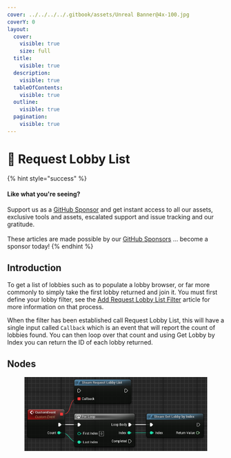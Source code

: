 ```yaml
---
cover: ../../../../.gitbook/assets/Unreal Banner@4x-100.jpg
coverY: 0
layout:
  cover:
    visible: true
    size: full
  title:
    visible: true
  description:
    visible: true
  tableOfContents:
    visible: true
  outline:
    visible: true
  pagination:
    visible: true
---
```


# 🔵 Request Lobby List

{% hint style="success" %}
#### Like what you're seeing?

Support us as a [GitHub Sponsor](../../../../become-a-sponsor/) and get instant access to all our assets, exclusive tools and assets, escalated support and issue tracking and our gratitude.\
\
These articles are made possible by our [GitHub Sponsors](../../../../become-a-sponsor/) ... become a sponsor today!
{% endhint %}

## Introduction

To get a list of lobbies such as to populate a lobby browser, or far more commonly to simply take the first lobby returned and join it. You must first define your lobby filter, see the [Add Request Lobby List Filter](add-request-lobby-list-filter.md) article for more information on that process.&#x20;

When the filter has been established call Request Lobby List, this will have a single input called `Callback` which is an event that will report the count of lobbies found. You can then loop over that count and using Get Lobby by Index you can return the ID of each lobby returned.

## Nodes

<figure><img src="../../../../.gitbook/assets/image (14) (1).png" alt=""><figcaption></figcaption></figure>
